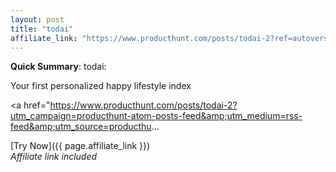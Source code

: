 ```yaml
---
layout: post
title: "todai"
affiliate_link: "https://www.producthunt.com/posts/todai-2?ref=autoverse&utm_source=autoverse"
---
```


**Quick Summary**: todai: <p>
            Your first personalized happy lifestyle index
          </p>
          <p>
            <a href="https://www.producthunt.com/posts/todai-2?utm_campaign=producthunt-atom-posts-feed&amp;utm_medium=rss-feed&amp;utm_source=producthu...

[Try Now]({{ page.affiliate_link }})  
*Affiliate link included*
